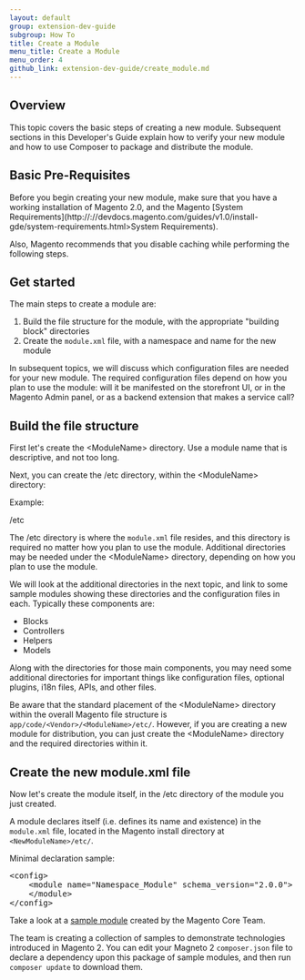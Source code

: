 ```yaml
---
layout: default
group: extension-dev-guide
subgroup: How To
title: Create a Module
menu_title: Create a Module
menu_order: 4
github_link: extension-dev-guide/create_module.md
---
```


<h2 id="create-module-overview">Overview</h2>

This topic covers the basic steps of creating a new module. Subsequent sections in this Developer's Guide explain how to verify your new module and how to use Composer to package and distribute the module.

<h2 id="create-module-basics">Basic Pre-Requisites</h2>
Before you begin creating your new module, make sure that you have a working installation of Magento 2.0, and the Magento [System Requirements](http://://devdocs.magento.com/guides/v1.0/install-gde/system-requirements.html>System Requirements).

Also, Magento recommends that you disable caching while performing the following steps. 

<h2 id="create-module-code-setup">Get started</h2>
The main steps to create a module are:

1. Build the file structure for the module, with the appropriate "building block" directories
2. Create the `module.xml` file, with a namespace and name for the new module 

In subsequent topics, we will discuss which configuration files are needed for your new module. The required configuration files depend on how you plan to use the module: will it be manifested on the storefront UI, or in the Magento Admin panel, or as a backend extension that makes a service call?


<h2 id="create-module-file-structure">Build the file structure</h2>
First let's create the &lt;ModuleName> directory. Use a module name that is descriptive, and not too long.

Next, you can create the /etc directory, within the &lt;ModuleName> directory:

Example: 

  <ModuleName>
    /etc

The /etc directory is where the `module.xml` file resides, and this directory is required no matter how you plan to use the module. Additional directories may be needed under the &lt;ModuleName> directory, depending on how you plan to use the module. 

We will look at the additional directories in the next topic, and link to some sample modules showing these directories and the configuration files in each. Typically these components are:

* Blocks
* Controllers
* Helpers
* Models

Along with the directories for those main components, you may need some additional directories for important things like configuration files, optional plugins, i18n files, APIs, and other files.

<div class="bs-callout bs-callout-info" id="info">
  <p>Be aware that the standard placement of the &lt;ModuleName> directory within the overall Magento file structure is <code>app/code/&lt;Vendor>/&lt;ModuleName>/etc/</code>. However, if you are creating a new module for distribution, you can just create the &lt;ModuleName> directory and the required directories within it. </p> 
</div>                


<h2 id="create-module-naming">Create the new module.xml file</h2>
Now let's create the module itself, in the /etc directory of the module you just created.

A module declares itself (i.e. defines its name and existence) in the `module.xml` file, located in the Magento install directory at `<NewModuleName>/etc/`. 

Minimal declaration sample:

<pre>
&lt;config>
    &lt;module name="Namespace_Module" schema_version="2.0.0">
    &lt;/module>
&lt;/config>
</pre>

<div class="bs-callout bs-callout-info" id="info">
  <p>Take a look at a <a href="https://github.corp.ebay.com/magento2/magento2-samples"> sample module</a> created by the Magento Core Team. </p>
  <p>The team is creating a collection of samples to demonstrate technologies introduced in Magento 2. You can edit your Magneto 2 <code>composer.json</code> file to declare a dependency upon this package of sample modules, and then run <code>composer update</code> to download them.</p>
 </div>
